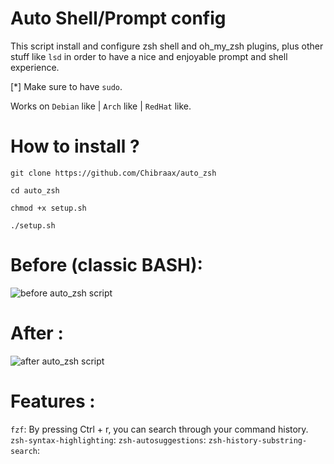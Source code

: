 # Auto Shell/Prompt config
This script install and configure zsh shell and oh_my_zsh plugins, plus other stuff like `lsd` in order to have a nice and enjoyable prompt and shell experience.

[*] Make sure to have `sudo`.

Works on `Debian` like | `Arch` like | `RedHat` like.

# How to install ? 

```git clone https://github.com/Chibraax/auto_zsh```

```cd auto_zsh```

```chmod +x setup.sh```

```./setup.sh```

# Before (classic BASH):

 <img src="images/1.png" alt="before auto_zsh script "> 

# After : 

 <img src="images/2.png" alt="after auto_zsh script "> 

 # Features :
  `fzf`: By pressing Ctrl + r, you can search through your command history.
  `zsh-syntax-highlighting`:
  `zsh-autosuggestions`:
  `zsh-history-substring-search`: 

